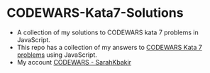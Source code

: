 # CODEWARS-Kata7-Solutions

- A collection of my solutions to CODEWARS kata 7 problems in JavaScript.
- This repo has a collection of my answers to [CODEWARS Kata 7 problems](https://www.codewars.com/kata/search/javascript?q=&r[]=-6&beta=false) using JavaScript.
- My account [CODEWARS - SarahKbakir](https://www.codewars.com/users/sarahkbakir)
